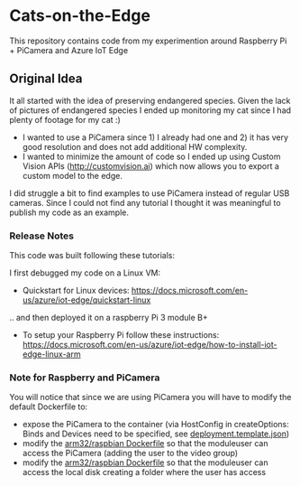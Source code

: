 # Cats-on-the-Edge
This repository contains code from my experimention around Raspberry Pi + PiCamera and Azure IoT Edge

## Original Idea
It all started with the idea of preserving endangered species. Given the lack of pictures of endangered species I ended up monitoring my cat since I had plenty of footage for my cat :)

- I wanted to use a PiCamera since 1) I already had one and 2) it has very good resolution and does not add additional HW complexity.
- I wanted to minimize the amount of code so I ended up using Custom Vision APIs (http://customvision.ai) which now allows you to export a custom model to the edge.


I did struggle a bit to find examples to use PiCamera instead of regular USB cameras. Since I could not find any tutorial I thought it was meaningful to publish my code as an example.


### Release Notes
This code was built following these tutorials:

I first debugged my code on a Linux VM: 
- Quickstart for Linux devices:
https://docs.microsoft.com/en-us/azure/iot-edge/quickstart-linux

.. and then deployed it on a raspberry Pi 3 module B+
- To setup your Raspberry Pi follow these instructions: https://docs.microsoft.com/en-us/azure/iot-edge/how-to-install-iot-edge-linux-arm

### Note for Raspberry and PiCamera
You will notice that since we are using PiCamera you will have to modify the default Dockerfile to:
- expose the PiCamera to the container (via HostConfig in createOptions: Binds and Devices need to be specified, see [deployment.template.json](https://github.com/elenaterenzi/Cats-on-the-Edge/blob/master/CatsontheEdgeSolution/deployment.template.json))
- modify the [arm32/raspbian Dockerfile](https://github.com/elenaterenzi/Cats-on-the-Edge/blob/master/CatsontheEdgeSolution/modules/cameracapture/arm32.Dockerfile) so that the moduleuser can access the PiCamera (adding the user to the video group)
- modify the [arm32/raspbian Dockerfile](https://github.com/elenaterenzi/Cats-on-the-Edge/blob/master/CatsontheEdgeSolution/modules/cameracapture/arm32.Dockerfile) so that the moduleuser can access the local disk creating a folder where the user has access
